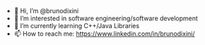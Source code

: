 - 👋 Hi, I’m @brunodixini
- 👀 I’m interested in software engineering/software development
- 🌱 I’m currently learning C++/Java Libraries 
- 📫 How to reach me: https://www.linkedin.com/in/brunodixini/
